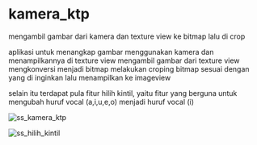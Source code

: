 # kamera_ktp
mengambil gambar dari kamera dan texture view ke bitmap lalu di crop

aplikasi untuk menangkap gambar menggunakan kamera dan menampilkannya di texture view 
mengambil gambar dari texture view
mengkonversi menjadi bitmap
melakukan croping bitmap sesuai dengan yang di inginkan lalu menampilkan ke imageview

selain itu terdapat pula fitur hilih kintil, yaitu fitur yang berguna untuk mengubah huruf vocal (a,i,u,e,o) menjadi huruf vocal (i)

![ss_kamera_ktp](https://user-images.githubusercontent.com/20149660/75861987-c2ed6380-5e30-11ea-9af4-409f7ad8a0e3.png)

![ss_hilih_kintil](https://user-images.githubusercontent.com/20149660/76939929-e71a6b80-692b-11ea-8873-0acd44d8e81c.png)


